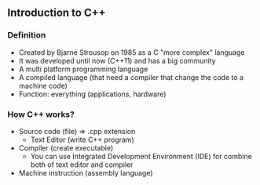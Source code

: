 ## Introduction to C++

### Definition
* Created by Bjarne Strousop on 1985 as a C "more complex" language
* It was developed until now (C++11) and has a big community
* A multi platform programming language
* A compiled language (that need a compiler that change the code to a machine code)
* Function: everything (applications, hardware)

### How C++ works?
* Source code (file) => .cpp extension
    * Text Editor (write C++ program)
* Compiler (create executable)
    * You can use Integrated Development Environment (IDE) for combine both of text editor and compiler
* Machine instruction (assembly language)